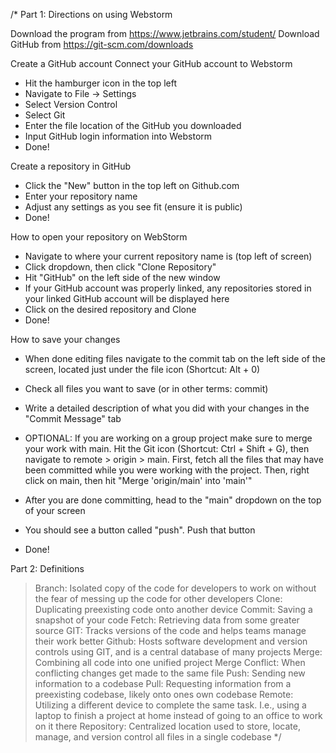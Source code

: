 /*
Part 1: Directions on using Webstorm

Download the program from https://www.jetbrains.com/student/
Download GitHub from https://git-scm.com/downloads

Create a GitHub account
Connect your GitHub account to Webstorm
  - Hit the hamburger icon in the top left
  - Navigate to File -> Settings
  - Select Version Control
  - Select Git
  - Enter the file location of the GitHub you downloaded
  - Input GitHub login information into Webstorm
  - Done!

Create a repository in GitHub
 - Click the "New" button in the top left on Github.com
 - Enter your repository name
 - Adjust any settings as you see fit (ensure it is public)
 - Done!

How to open your repository on WebStorm
 - Navigate to where your current repository name is (top left of screen)
 - Click dropdown, then click "Clone Repository"
 - Hit "GitHub" on the left side of the new window
 - If your GitHub account was properly linked, any repositories stored in your linked GitHub account will be displayed here
 - Click on the desired repository and Clone
 - Done!

How to save your changes
 - When done editing files navigate to the commit tab on the left side of the screen, located just under the file icon (Shortcut: Alt + 0)
 - Check all files you want to save (or in other terms: commit)
 - Write a detailed description of what you did with your changes in the "Commit Message" tab
   
 - OPTIONAL: If you are working on a group project make sure to merge your work with main. Hit the Git icon (Shortcut: Ctrl + Shift + G), then navigate to remote > origin > main. First, fetch all the files that may have been committed while you were working with the project. Then, right click on main, then hit "Merge 'origin/main' into 'main'"
   
 - After you are done committing, head to the "main" dropdown on the top of your screen
 - You should see a button called "push". Push that button
 - Done!



Part 2: Definitions
> Branch: Isolated copy of the code for developers to work on without the fear of messing up the code for other developers
> Clone: Duplicating preexisting code onto another device
> Commit: Saving a snapshot of your code
> Fetch: Retrieving data from some greater source
> GIT: Tracks versions of the code and helps teams manage their work better 
> Github: Hosts software development and version controls using GIT, and is a central database of many projects
> Merge: Combining all code into one unified project
> Merge Conflict: When conflicting changes get made to the same file
> Push: Sending new information to a codebase 
> Pull: Requesting information from a preexisting codebase, likely onto ones own codebase
> Remote: Utilizing a different device to complete the same task. I.e., using a laptop to finish a project at home instead of going to an office to work on it there
> Repository: Centralized location used to store, locate, manage, and version control all files in a single codebase
*/
